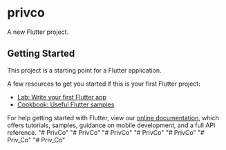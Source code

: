 # privco

A new Flutter project.

## Getting Started

This project is a starting point for a Flutter application.

A few resources to get you started if this is your first Flutter project:

- [Lab: Write your first Flutter app](https://flutter.dev/docs/get-started/codelab)
- [Cookbook: Useful Flutter samples](https://flutter.dev/docs/cookbook)

For help getting started with Flutter, view our
[online documentation](https://flutter.dev/docs), which offers tutorials,
samples, guidance on mobile development, and a full API reference.
"# PrivCo" 
"# PrivCo" 
"# PrivCo" 
"# PrivCo" 
"# PrivCo" 
"# Priv_Co" 
"# Priv_Co" 
